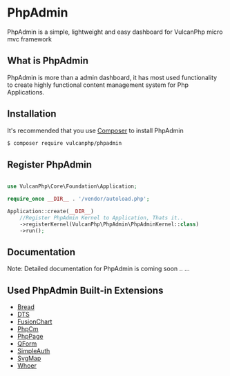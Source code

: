 # PhpAdmin
PhpAdmin is a simple, lightweight and easy dashboard for VulcanPhp micro mvc framework

## What is PhpAdmin
PhpAdmin is more than a admin dashboard, it has most used functionality <br />
to create highly functional content management system for Php Applications.

## Installation

It's recommended that you use [Composer](https://getcomposer.org/) to install PhpAdmin

```bash
$ composer require vulcanphp/phpadmin
```

## Register PhpAdmin

```php

use VulcanPhp\Core\Foundation\Application;

require_once __DIR__ . '/vendor/autoload.php';

Application::create(__DIR__)
    //Register PhpAdmin Kernel to Application, Thats it.. 
    ->registerKernel(VulcanPhp\PhpAdmin\PhpAdminKernel::class)
    ->run();


```

## Documentation
Note: Detailed documentation for PhpAdmin is coming soon ..
...

## Used PhpAdmin Built-in Extensions
- [Bread](https://github.com/vulcanphp/bread)
- [DTS](https://github.com/vulcanphp/dts)
- [FusionChart](https://github.com/vulcanphp/fusionchart)
- [PhpCm](https://github.com/vulcanphp/phpcm)
- [PhpPage](https://github.com/vulcanphp/phppage)
- [QForm](https://github.com/vulcanphp/qform)
- [SimpleAuth](https://github.com/vulcanphp/simpleauth)
- [SvgMap](https://github.com/vulcanphp/svgmap)
- [Whoer](https://github.com/vulcanphp/whoer)